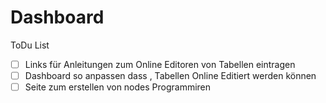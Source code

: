 # Dashboard

ToDu List

* [ ]  Links für Anleitungen zum Online Editoren von Tabellen  eintragen 
* [ ]  Dashboard so anpassen dass , Tabellen Online Editiert werden können
* [ ] Seite zum erstellen von nodes Programmiren